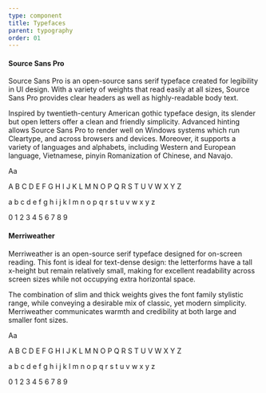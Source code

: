 ```yaml
---
type: component
title: Typefaces
parent: typography
order: 01
---
```


<h4 class="usa-heading-alt">Source Sans Pro</h4>

<div class="grid-row grid-gap">
  <div class="tablet:grid-col usa prose site-prose">
    <p>Source Sans Pro is an open-source sans serif typeface created for legibility in UI design. With a variety of weights that read easily at all sizes, Source Sans Pro provides clear headers as well as highly-readable body text.</p>
    <p>Inspired by twentieth-century American gothic typeface design, its slender but open letters offer a clean and friendly simplicity. Advanced hinting allows Source Sans Pro to render well on Windows systems which run Cleartype, and across browsers and devices. Moreover, it supports a variety of languages and alphabets, including Western and European language, Vietnamese, pinyin Romanization of Chinese, and Navajo.</p>
  </div>

  <div class="typography-sans-intro tablet:grid-col">
    <span class="text-huge">Aa</span>
    <div>
      <p class="text-tiny">A B C D E F G H I J K L M N O P Q R S T U V W X Y Z</p>
      <p class="text-tiny">a b c d e f g h i j k l m n o p q r s t u v w x y z</p>
      <p class="text-tiny">0 1 2 3 4 5 6 7 8 9</p>
    </div>
  </div>
</div>

<h4 class="usa-heading-alt">Merriweather</h4>

<div class="grid-row grid-gap">
  <div class="tablet:grid-col">
    <p>Merriweather is an open-source serif typeface designed for on-screen reading. This font is ideal for text-dense design: the letterforms have a tall x-height but remain relatively small, making for excellent readability across screen sizes while not occupying extra horizontal space.</p>
    <p>The combination of slim and thick weights gives the font family stylistic range, while conveying a desirable mix of classic, yet modern simplicity. Merriweather communicates warmth and credibility at both large and smaller font sizes.</p>
  </div>

  <div class="typography-serif-intro tablet:grid-col font-alt-md">
    <span class="text-huge">Aa</span>
    <div>
      <p class="text-tiny">A B C D E F G H I J K L M N O P Q R S T U V W X Y Z</p>
      <p class="text-tiny">a b c d e f g h i j k l m n o p q r s t u v w x y z</p>
      <p class="text-tiny">0 1 2 3 4 5 6 7 8 9</p>
    </div>
  </div>
</div>
